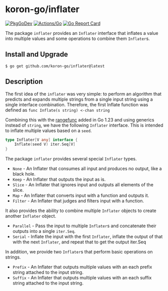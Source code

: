 # koron-go/inflater

[![PkgGoDev](https://pkg.go.dev/badge/github.com/koron-go/inflater)](https://pkg.go.dev/github.com/koron-go/inflater)
[![Actions/Go](https://github.com/koron-go/inflater/workflows/Go/badge.svg)](https://github.com/koron-go/inflater/actions?query=workflow%3AGo)
[![Go Report Card](https://goreportcard.com/badge/github.com/koron-go/inflater)](https://goreportcard.com/report/github.com/koron-go/inflater)

The package `inflater` provides an `Inflater` interface that inflates a value
into multiple values and some operations to combine them `Inflater`s.

## Install and Upgrade

```console
$ go get github.com/koron-go/inflater@latest
```

## Description

The first idea of the `inflater` was very simple: to perform an algorithm that
predicts and expands multiple strings from a single input string using a single
interface combination.  Therefore, the first Inflate function was defined as
`func Inflate(s string) <-chan string`

Combining this with the [rangefunc][rangefunc] added in Go 1.23 and using
generics instead of `string`, we have the following `Inflater` interface.  This
is intended to inflate multiple values based on a `seed`.

```go
type Inflater[V any] interface {
	Inflate(seed V) iter.Seq[V]
}
```

The package `inflater` provides several special `Inflater` types.

* `None` - An Inflater that consumes all input and produces no output, like a black hole.
* `Keep` - An Inflater that outputs the input as is.
* `Slice` - An Inflater that ignores input and outputs all elements of the slice.
* `Map` - An Inflater that converts input with a function and outputs it.
* `Filter` - An Inflater that judges and filters input with a function.

It also provides the ability to combine multiple `Inflater` objects to create another `Inflater` object.

* `Parallel` - Pass the input to multiple `Inflater`s and concatenate their outputs into a single `iter.Seq`.
* `Serial` - Inflate the input with the first `Inflater`, inflate the output of that with the next `Inflater`, and repeat that to get the output iter.Seq

In addition, we provide two `Inflater`s that perform basic operations on strings.

* `Prefix` - An Inflater that outputs multiple values with an each prefix string attached to the input string.
* `Suffix` - An Inflater that outputs multiple values with an each suffix string attached to the input string.

[rangefunc]:https://tip.golang.org/wiki/RangefuncExperiment

